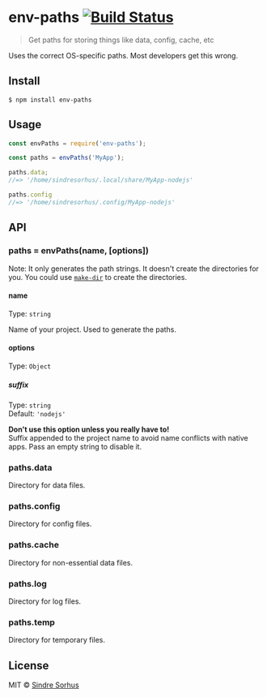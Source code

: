 # env-paths [![Build Status](https://travis-ci.org/sindresorhus/env-paths.svg?branch=master)](https://travis-ci.org/sindresorhus/env-paths)

> Get paths for storing things like data, config, cache, etc

Uses the correct OS-specific paths. Most developers get this wrong.


## Install

```
$ npm install env-paths
```


## Usage

```js
const envPaths = require('env-paths');

const paths = envPaths('MyApp');

paths.data;
//=> '/home/sindresorhus/.local/share/MyApp-nodejs'

paths.config
//=> '/home/sindresorhus/.config/MyApp-nodejs'
```


## API

### paths = envPaths(name, [options])

Note: It only generates the path strings. It doesn't create the directories for you. You could use [`make-dir`](https://github.com/sindresorhus/make-dir) to create the directories.

#### name

Type: `string`

Name of your project. Used to generate the paths.

#### options

Type: `Object`

##### suffix

Type: `string`<br>
Default: `'nodejs'`

**Don't use this option unless you really have to!**<br>
Suffix appended to the project name to avoid name conflicts with native
apps. Pass an empty string to disable it.

### paths.data

Directory for data files.

### paths.config

Directory for config files.

### paths.cache

Directory for non-essential data files.

### paths.log

Directory for log files.

### paths.temp

Directory for temporary files.


## License

MIT © [Sindre Sorhus](https://sindresorhus.com)
